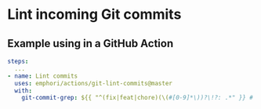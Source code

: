 # Lint incoming Git commits

## Example using in a GitHub Action

```yaml
steps:
  ...
- name: Lint commits
  uses: emphori/actions/git-lint-commits@master
  with:
    git-commit-grep: ${{ "^(fix|feat|chore)(\(#[0-9]*\))?\!?: .*" }} # (default)
```
